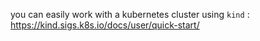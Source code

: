 you can easily work with a kubernetes cluster using ``kind`` : https://kind.sigs.k8s.io/docs/user/quick-start/

